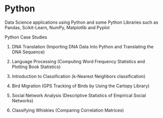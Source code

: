 # Python
Data Science applications using Python and some Python Libraries such as Pandas, Scikit-Learn, NumPy, Matplotlib and Pyplot

Python Case Studies
1. DNA Translation
(Importing DNA Data Into Python and Translating the DNA Sequence)

2. Language Processing
(Computing Word Frequency Statistics and Plotting Book Statistics)

3. Introduction to Classification
(k-Nearest Neighbors classification)

4.  Bird Migration
(GPS Tracking of Birds by Using the Cartopy Library)

5.  Social Network Analysis
 (Descriptive Statistics of Empirical Social  Networks)
 
6.  Classifying Whiskies (Comparing Correlation Matrices)
